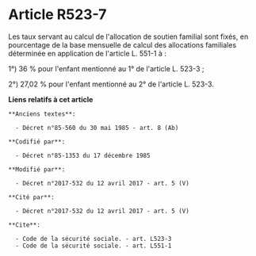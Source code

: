 # Article R523-7

Les taux servant au calcul de l'allocation de soutien familial sont fixés, en pourcentage de la base mensuelle de calcul des
allocations familiales déterminée en application de l'article L. 551-1 à :

1°) 36 % pour l'enfant mentionné au 1° de l'article L. 523-3 ;

2°) 27,02 % pour l'enfant mentionné au 2° de l'article L. 523-3.

**Liens relatifs à cet article**

	**Anciens textes**:

	  - Décret n°85-560 du 30 mai 1985 - art. 8 (Ab)

	**Codifié par**:

	  - Décret n°85-1353 du 17 décembre 1985

	**Modifié par**:

	  - Décret n°2017-532 du 12 avril 2017 - art. 5 (V)

	**Cité par**:

	  - Décret n°2017-532 du 12 avril 2017 - art. 5 (V)

	**Cite**:

	  - Code de la sécurité sociale. - art. L523-3
	  - Code de la sécurité sociale. - art. L551-1
